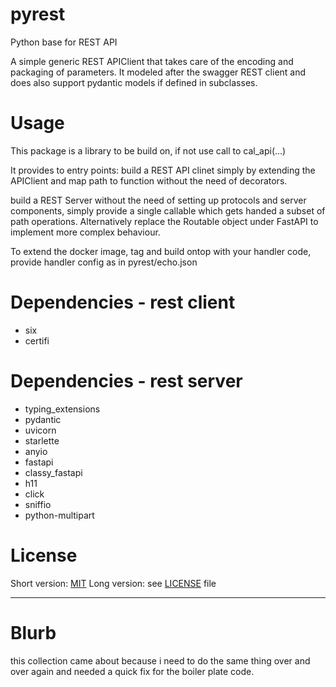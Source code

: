 pyrest
============

Python base for REST API

A simple generic REST APIClient that takes care of the encoding and packaging of parameters.
It modeled after the swagger REST client and does also support pydantic models if defined in subclasses.

# Usage


This package is a library to be build on, if not use call to cal_api(...)

It provides to entry points:
build a REST API clinet simply by extending  the APIClient and map path to function without the need of decorators.


build a REST Server without the need of setting up protocols and server components, simply provide a single callable which gets handed a subset of path operations. Alternatively replace the Routable object under FastAPI to implement more complex behaviour.

To extend the docker image, tag and build ontop with your handler code, provide handler config as in pyrest/echo.json

	
Dependencies - rest client
==========================

* six
* certifi


Dependencies - rest server
==========================

* typing_extensions
* pydantic
* uvicorn
* starlette
* anyio
* fastapi
* classy_fastapi
* h11
* click 
* sniffio
* python-multipart


License
=======

Short version: [MIT](https://en.wikipedia.org/wiki/MIT_License)
Long version: see [LICENSE](LICENSE) file

_____
Blurb
=====

this collection came about because i need to do the same thing over and over again and needed a quick fix for the boiler plate code.
	 